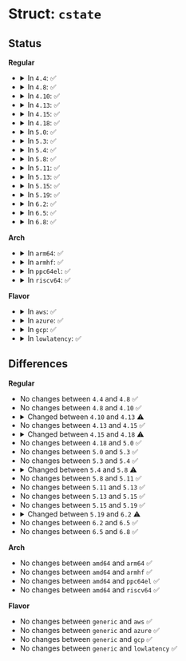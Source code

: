 # Struct: <code>cstate</code>

## Status
<b>Regular</b>
<ul>
<li>
<details>
<summary>In <code>4.4</code>: ✅</summary>

```c
struct cstate {
    int state;
    uint32_t rep0;
    uint32_t rep1;
    uint32_t rep2;
    uint32_t rep3;
};
```
</details>
</li>
<li>
<details>
<summary>In <code>4.8</code>: ✅</summary>

```c
struct cstate {
    int state;
    uint32_t rep0;
    uint32_t rep1;
    uint32_t rep2;
    uint32_t rep3;
};
```
</details>
</li>
<li>
<details>
<summary>In <code>4.10</code>: ✅</summary>

```c
struct cstate {
    int state;
    uint32_t rep0;
    uint32_t rep1;
    uint32_t rep2;
    uint32_t rep3;
};
```
</details>
</li>
<li>
<details>
<summary>In <code>4.13</code>: ✅</summary>

```c
struct cstate {
    byte_t cs_this;
    struct cstate *next;
    struct iphdr cs_ip;
    struct tcphdr cs_tcp;
    unsigned char cs_ipopt[64];
    unsigned char cs_tcpopt[64];
    int cs_hsize;
};
```
</details>
</li>
<li>
<details>
<summary>In <code>4.15</code>: ✅</summary>

```c
struct cstate {
    byte_t cs_this;
    struct cstate *next;
    struct iphdr cs_ip;
    struct tcphdr cs_tcp;
    unsigned char cs_ipopt[64];
    unsigned char cs_tcpopt[64];
    int cs_hsize;
};
```
</details>
</li>
<li>
<details>
<summary>In <code>4.18</code>: ✅</summary>

```c
struct cstate {
    byte_t cs_this;
    bool initialized;
    struct cstate *next;
    struct iphdr cs_ip;
    struct tcphdr cs_tcp;
    unsigned char cs_ipopt[64];
    unsigned char cs_tcpopt[64];
    int cs_hsize;
};
```
</details>
</li>
<li>
<details>
<summary>In <code>5.0</code>: ✅</summary>

```c
struct cstate {
    byte_t cs_this;
    bool initialized;
    struct cstate *next;
    struct iphdr cs_ip;
    struct tcphdr cs_tcp;
    unsigned char cs_ipopt[64];
    unsigned char cs_tcpopt[64];
    int cs_hsize;
};
```
</details>
</li>
<li>
<details>
<summary>In <code>5.3</code>: ✅</summary>

```c
struct cstate {
    byte_t cs_this;
    bool initialized;
    struct cstate *next;
    struct iphdr cs_ip;
    struct tcphdr cs_tcp;
    unsigned char cs_ipopt[64];
    unsigned char cs_tcpopt[64];
    int cs_hsize;
};
```
</details>
</li>
<li>
<details>
<summary>In <code>5.4</code>: ✅</summary>

```c
struct cstate {
    byte_t cs_this;
    bool initialized;
    struct cstate *next;
    struct iphdr cs_ip;
    struct tcphdr cs_tcp;
    unsigned char cs_ipopt[64];
    unsigned char cs_tcpopt[64];
    int cs_hsize;
};
```
</details>
</li>
<li>
<details>
<summary>In <code>5.8</code>: ✅</summary>

```c
struct cstate {
    int state;
    uint32_t rep0;
    uint32_t rep1;
    uint32_t rep2;
    uint32_t rep3;
};
```
</details>
</li>
<li>
<details>
<summary>In <code>5.11</code>: ✅</summary>

```c
struct cstate {
    int state;
    uint32_t rep0;
    uint32_t rep1;
    uint32_t rep2;
    uint32_t rep3;
};
```
</details>
</li>
<li>
<details>
<summary>In <code>5.13</code>: ✅</summary>

```c
struct cstate {
    int state;
    uint32_t rep0;
    uint32_t rep1;
    uint32_t rep2;
    uint32_t rep3;
};
```
</details>
</li>
<li>
<details>
<summary>In <code>5.15</code>: ✅</summary>

```c
struct cstate {
    int state;
    uint32_t rep0;
    uint32_t rep1;
    uint32_t rep2;
    uint32_t rep3;
};
```
</details>
</li>
<li>
<details>
<summary>In <code>5.19</code>: ✅</summary>

```c
struct cstate {
    int state;
    uint32_t rep0;
    uint32_t rep1;
    uint32_t rep2;
    uint32_t rep3;
};
```
</details>
</li>
<li>
<details>
<summary>In <code>6.2</code>: ✅</summary>

```c
struct cstate {
    byte_t cs_this;
    bool initialized;
    struct cstate *next;
    struct iphdr cs_ip;
    struct tcphdr cs_tcp;
    unsigned char cs_ipopt[64];
    unsigned char cs_tcpopt[64];
    int cs_hsize;
};
```
</details>
</li>
<li>
<details>
<summary>In <code>6.5</code>: ✅</summary>

```c
struct cstate {
    byte_t cs_this;
    bool initialized;
    struct cstate *next;
    struct iphdr cs_ip;
    struct tcphdr cs_tcp;
    unsigned char cs_ipopt[64];
    unsigned char cs_tcpopt[64];
    int cs_hsize;
};
```
</details>
</li>
<li>
<details>
<summary>In <code>6.8</code>: ✅</summary>

```c
struct cstate {
    byte_t cs_this;
    bool initialized;
    struct cstate *next;
    struct iphdr cs_ip;
    struct tcphdr cs_tcp;
    unsigned char cs_ipopt[64];
    unsigned char cs_tcpopt[64];
    int cs_hsize;
};
```
</details>
</li>
</ul>
<b>Arch</b>
<ul>
<li>
<details>
<summary>In <code>arm64</code>: ✅</summary>

```c
struct cstate {
    byte_t cs_this;
    bool initialized;
    struct cstate *next;
    struct iphdr cs_ip;
    struct tcphdr cs_tcp;
    unsigned char cs_ipopt[64];
    unsigned char cs_tcpopt[64];
    int cs_hsize;
};
```
</details>
</li>
<li>
<details>
<summary>In <code>armhf</code>: ✅</summary>

```c
struct cstate {
    byte_t cs_this;
    bool initialized;
    struct cstate *next;
    struct iphdr cs_ip;
    struct tcphdr cs_tcp;
    unsigned char cs_ipopt[64];
    unsigned char cs_tcpopt[64];
    int cs_hsize;
};
```
</details>
</li>
<li>
<details>
<summary>In <code>ppc64el</code>: ✅</summary>

```c
struct cstate {
    byte_t cs_this;
    bool initialized;
    struct cstate *next;
    struct iphdr cs_ip;
    struct tcphdr cs_tcp;
    unsigned char cs_ipopt[64];
    unsigned char cs_tcpopt[64];
    int cs_hsize;
};
```
</details>
</li>
<li>
<details>
<summary>In <code>riscv64</code>: ✅</summary>

```c
struct cstate {
    byte_t cs_this;
    bool initialized;
    struct cstate *next;
    struct iphdr cs_ip;
    struct tcphdr cs_tcp;
    unsigned char cs_ipopt[64];
    unsigned char cs_tcpopt[64];
    int cs_hsize;
};
```
</details>
</li>
</ul>
<b>Flavor</b>
<ul>
<li>
<details>
<summary>In <code>aws</code>: ✅</summary>

```c
struct cstate {
    byte_t cs_this;
    bool initialized;
    struct cstate *next;
    struct iphdr cs_ip;
    struct tcphdr cs_tcp;
    unsigned char cs_ipopt[64];
    unsigned char cs_tcpopt[64];
    int cs_hsize;
};
```
</details>
</li>
<li>
<details>
<summary>In <code>azure</code>: ✅</summary>

```c
struct cstate {
    byte_t cs_this;
    bool initialized;
    struct cstate *next;
    struct iphdr cs_ip;
    struct tcphdr cs_tcp;
    unsigned char cs_ipopt[64];
    unsigned char cs_tcpopt[64];
    int cs_hsize;
};
```
</details>
</li>
<li>
<details>
<summary>In <code>gcp</code>: ✅</summary>

```c
struct cstate {
    byte_t cs_this;
    bool initialized;
    struct cstate *next;
    struct iphdr cs_ip;
    struct tcphdr cs_tcp;
    unsigned char cs_ipopt[64];
    unsigned char cs_tcpopt[64];
    int cs_hsize;
};
```
</details>
</li>
<li>
<details>
<summary>In <code>lowlatency</code>: ✅</summary>

```c
struct cstate {
    byte_t cs_this;
    bool initialized;
    struct cstate *next;
    struct iphdr cs_ip;
    struct tcphdr cs_tcp;
    unsigned char cs_ipopt[64];
    unsigned char cs_tcpopt[64];
    int cs_hsize;
};
```
</details>
</li>
</ul>

## Differences
<b>Regular</b>
<ul>
<li>
No changes between <code>4.4</code> and <code>4.8</code> ✅
</li>
<li>
No changes between <code>4.8</code> and <code>4.10</code> ✅
</li>
<li>
<details>
<summary>Changed between <code>4.10</code> and <code>4.13</code> ⚠️</summary>
<ul>
<li>
<b>Field added. </b>
<code>byte_t cs_this</code>
</li>
<li>
<b>Field added. </b>
<code>struct cstate *next</code>
</li>
<li>
<b>Field added. </b>
<code>struct iphdr cs_ip</code>
</li>
<li>
<b>Field added. </b>
<code>struct tcphdr cs_tcp</code>
</li>
<li>
<b>Field added. </b>
<code>unsigned char cs_ipopt[64]</code>
</li>
<li>
<b>Field added. </b>
<code>unsigned char cs_tcpopt[64]</code>
</li>
<li>
<b>Field added. </b>
<code>int cs_hsize</code>
</li>
<li>
<b>Field removed. </b>
<code>int state</code>
</li>
<li>
<b>Field removed. </b>
<code>uint32_t rep0</code>
</li>
<li>
<b>Field removed. </b>
<code>uint32_t rep1</code>
</li>
<li>
<b>Field removed. </b>
<code>uint32_t rep2</code>
</li>
<li>
<b>Field removed. </b>
<code>uint32_t rep3</code>
</li>
</ul>
</details>
</li>
<li>
No changes between <code>4.13</code> and <code>4.15</code> ✅
</li>
<li>
<details>
<summary>Changed between <code>4.15</code> and <code>4.18</code> ⚠️</summary>
<ul>
<li>
<b>Field added. </b>
<code>bool initialized</code>
</li>
</ul>
</details>
</li>
<li>
No changes between <code>4.18</code> and <code>5.0</code> ✅
</li>
<li>
No changes between <code>5.0</code> and <code>5.3</code> ✅
</li>
<li>
No changes between <code>5.3</code> and <code>5.4</code> ✅
</li>
<li>
<details>
<summary>Changed between <code>5.4</code> and <code>5.8</code> ⚠️</summary>
<ul>
<li>
<b>Field added. </b>
<code>int state</code>
</li>
<li>
<b>Field added. </b>
<code>uint32_t rep0</code>
</li>
<li>
<b>Field added. </b>
<code>uint32_t rep1</code>
</li>
<li>
<b>Field added. </b>
<code>uint32_t rep2</code>
</li>
<li>
<b>Field added. </b>
<code>uint32_t rep3</code>
</li>
<li>
<b>Field removed. </b>
<code>byte_t cs_this</code>
</li>
<li>
<b>Field removed. </b>
<code>bool initialized</code>
</li>
<li>
<b>Field removed. </b>
<code>struct cstate *next</code>
</li>
<li>
<b>Field removed. </b>
<code>struct iphdr cs_ip</code>
</li>
<li>
<b>Field removed. </b>
<code>struct tcphdr cs_tcp</code>
</li>
<li>
<b>Field removed. </b>
<code>unsigned char cs_ipopt[64]</code>
</li>
<li>
<b>Field removed. </b>
<code>unsigned char cs_tcpopt[64]</code>
</li>
<li>
<b>Field removed. </b>
<code>int cs_hsize</code>
</li>
</ul>
</details>
</li>
<li>
No changes between <code>5.8</code> and <code>5.11</code> ✅
</li>
<li>
No changes between <code>5.11</code> and <code>5.13</code> ✅
</li>
<li>
No changes between <code>5.13</code> and <code>5.15</code> ✅
</li>
<li>
No changes between <code>5.15</code> and <code>5.19</code> ✅
</li>
<li>
<details>
<summary>Changed between <code>5.19</code> and <code>6.2</code> ⚠️</summary>
<ul>
<li>
<b>Field added. </b>
<code>byte_t cs_this</code>
</li>
<li>
<b>Field added. </b>
<code>bool initialized</code>
</li>
<li>
<b>Field added. </b>
<code>struct cstate *next</code>
</li>
<li>
<b>Field added. </b>
<code>struct iphdr cs_ip</code>
</li>
<li>
<b>Field added. </b>
<code>struct tcphdr cs_tcp</code>
</li>
<li>
<b>Field added. </b>
<code>unsigned char cs_ipopt[64]</code>
</li>
<li>
<b>Field added. </b>
<code>unsigned char cs_tcpopt[64]</code>
</li>
<li>
<b>Field added. </b>
<code>int cs_hsize</code>
</li>
<li>
<b>Field removed. </b>
<code>int state</code>
</li>
<li>
<b>Field removed. </b>
<code>uint32_t rep0</code>
</li>
<li>
<b>Field removed. </b>
<code>uint32_t rep1</code>
</li>
<li>
<b>Field removed. </b>
<code>uint32_t rep2</code>
</li>
<li>
<b>Field removed. </b>
<code>uint32_t rep3</code>
</li>
</ul>
</details>
</li>
<li>
No changes between <code>6.2</code> and <code>6.5</code> ✅
</li>
<li>
No changes between <code>6.5</code> and <code>6.8</code> ✅
</li>
</ul>
<b>Arch</b>
<ul>
<li>
No changes between <code>amd64</code> and <code>arm64</code> ✅
</li>
<li>
No changes between <code>amd64</code> and <code>armhf</code> ✅
</li>
<li>
No changes between <code>amd64</code> and <code>ppc64el</code> ✅
</li>
<li>
No changes between <code>amd64</code> and <code>riscv64</code> ✅
</li>
</ul>
<b>Flavor</b>
<ul>
<li>
No changes between <code>generic</code> and <code>aws</code> ✅
</li>
<li>
No changes between <code>generic</code> and <code>azure</code> ✅
</li>
<li>
No changes between <code>generic</code> and <code>gcp</code> ✅
</li>
<li>
No changes between <code>generic</code> and <code>lowlatency</code> ✅
</li>
</ul>
